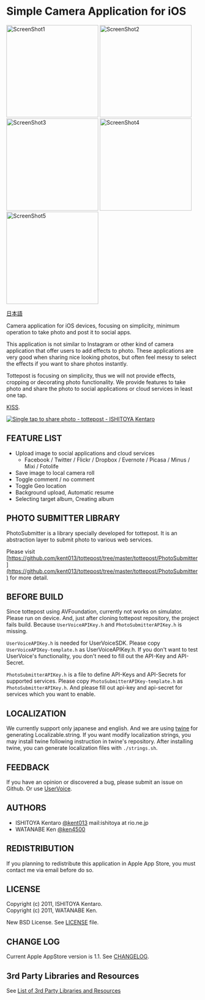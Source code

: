 Simple Camera Application for iOS
=========================================

<img src="http://github.com/kent013/tottepost/raw/master/AppStore/screenshot1.png"
 alt="ScreenShot1" title="ScreenShot1" height = 240 /> 
<img src="http://github.com/kent013/tottepost/raw/master/AppStore/screenshot2_en.png"
 alt="ScreenShot2" title="ScreenShot2" height = 240 />
<img src="http://github.com/kent013/tottepost/raw/master/AppStore/screenshot3_en.png"
 alt="ScreenShot3" title="ScreenShot3" height = 240 >
<img src="http://github.com/kent013/tottepost/raw/master/AppStore/screenshot4_en.png"
 alt="ScreenShot4" title="ScreenShot4" height = 240 />
<img src="http://github.com/kent013/tottepost/raw/master/AppStore/screenshot5_en.png"
 alt="ScreenShot5" title="ScreenShot5" height = 240 />

[日本語](https://github.com/kent013/tottepost/blob/master/README.ja.md)

Camera application for iOS devices, focusing on simplicity, minimum operation to take photo and post it to social apps.

This application is not similar to Instagram or other kind of camera application that offer users to add effects to photo. These applications are very good when sharing nice looking photos, but often feel messy to select the effects if you want to share photos instantly.

Tottepost is focusing on simplicity, thus we will not provide effects, cropping or decorating photo functionality. We provide features to take photo and share the photo to social applications or cloud services in least one tap.


[KISS](http://en.wikipedia.org/wiki/KISS_principle).

<a href="http://itunes.apple.com/us/app/single-tap-to-share-photo/id498769617?mt=8&uo=4" target="itunes_store"><img src="http://r.mzstatic.com/images/web/linkmaker/badge_appstore-lrg.gif" alt="Single tap to share photo - tottepost - ISHITOYA Kentaro" style="border: 0;"/></a>

FEATURE LIST
------------------------------------
 * Upload image to social applications and cloud services
   * Facebook / Twitter / Flickr / Dropbox / Evernote / Picasa / Minus / Mixi / Fotolife
 * Save image to local camera roll
 * Toggle comment / no comment
 * Toggle Geo location
 * Background upload, Automatic resume
 * Selecting target album, Creating album 


PHOTO SUBMITTER LIBRARY
------------------------------------
PhotoSubmitter is a library specially developed for tottepost. It is an abstraction layer to submit photo to various web services.

Please visit [https://github.com/kent013/tottepost/tree/master/tottepost/PhotoSubmitter](https://github.com/kent013/tottepost/tree/master/tottepost/PhotoSubmitter) for more detail.


BEFORE BUILD
------------------------------------
Since tottepost using AVFoundation, currently not works on simulator. Please run on device.
And, just after cloning tottepost repository, the project fails build. Because `UserVoiceAPIKey.h` and `PhotoSubmitterAPIKey.h` is missing.

`UserVoiceAPIKey.h` is needed for UserVoiceSDK. Please copy `UserVoiceAPIKey-template.h` as UserVoiceAPIKey.h. If you don't want to test UserVoice's functionality, you don't need to fill out the API-Key and API-Secret.

`PhotoSubmitterAPIKey.h` is a file to define API-Keys and API-Secrets for supported services. Please copy `PhotoSubmitterAPIKey-template.h` as `PhotoSubmitterAPIKey.h`. And please fill out api-key and api-secret for services which you want to enable.

LOCALIZATION
------------------------------------
We currently support only japanese and english.
And we are using [twine](https://github.com/mobiata/twine) for generating Localizable.string.
If you want modify localization strings, you may install twine following instruction in twine's repository. After installing twine, you can generate localization files with `./strings.sh`.


FEEDBACK
------------------------------------
If you have an opinion or discovered a bug, please submit an issue on Github. Or use [UserVoice](http://tottepost.uservoice.com/).

AUTHORS
------------------------------------
 * ISHITOYA Kentaro [@kent013](http://twitter.com/kent013) mail:ishitoya at rio.ne.jp
 * WATANABE Ken [@ken4500](http://twitter.com/ken4500)

REDISTRIBUTION
------------------------------------
If you planning to redistribute this application in Apple App Store, you must contact me via email before do so.

LICENSE
------------------------------------
Copyright (c) 2011, ISHITOYA Kentaro.  
Copyright (c) 2011, WATANABE Ken.  

New BSD License. See [LICENSE](https://github.com/kent013/tottepost/blob/master/LICENSE) file. 

CHANGE LOG
------------------------------------
Current Apple AppStore version is 1.1.
See [CHANGELOG](https://github.com/kent013/tottepost/blob/master/CHANGELOG.md).

3rd Party Libraries and Resources
------------------------------------
See [List of 3rd Party Libraries and Resources](https://github.com/kent013/tottepost/blob/master/3RDPARTY.md)